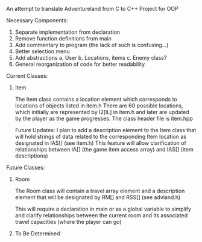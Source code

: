 An attempt to translate Adventureland from C to C++
Project for OOP

Necessary Components:
1. Separate implementation from declaration
2. Remove function definitions from main
3. Add commentary to program (the lack of such is confusing...)
4. Better selection menu
5. Add abstractions
   a. User
   b. Locations, items
   c. Enemy class?
6. General reorganization of code for better readability


Current Classes:
1. Item

   The Item class contains a location element which corresponds
   to locations of objects listed in item.h
   There are 60 possible locations, which initially
   are represented by I2[IL] in item.h and later
   are updated by the player as the game progresses.
   The class header file is item.hpp
   
   Future Updates:
   I plan to add a description element to the Item class
   that will hold strings of data related to the corresponding
   Item location as designated in IAS[] (see item.h)
   This feature will allow clarification of relationships
   between IA[] (the game item access array) and 
   IAS[] (item descriptions)


Future Classes:
1. Room

   The Room class will contain a travel array element and a
   description element that will be designated by RM[]
   and RSS[] (see advland.h)

   This will require a declaration in main or as a global
   variable to simplify and clarify relationships
   between the current room and its associated
   travel capacities (where the player can go)

2. To Be Determined
 
